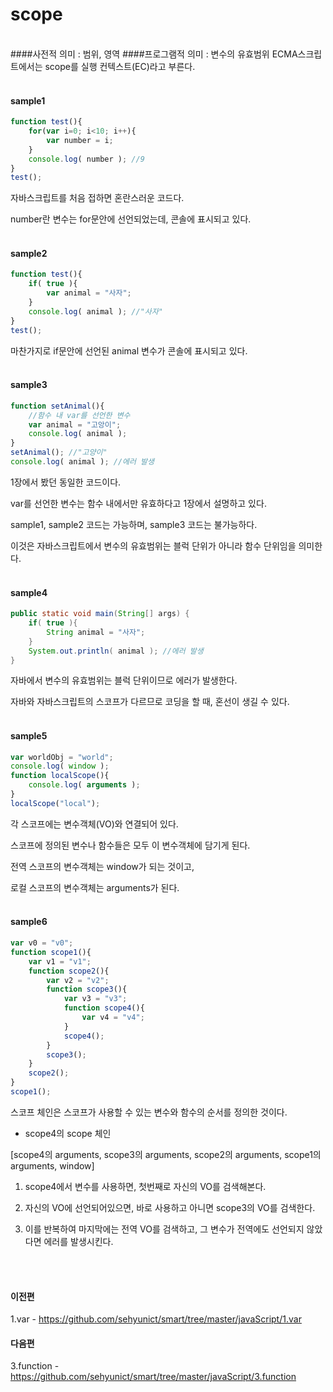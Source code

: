 # scope

<br/>
####사전적 의미 : 범위, 영역
####프로그램적 의미 : 변수의 유효범위
ECMA스크립트에서는 scope를 실행 컨텍스트(EC)라고 부른다.
<br/><br/>

#### sample1
```javascript
function test(){
	for(var i=0; i<10; i++){
		var number = i;
	}
	console.log( number ); //9
}
test();
```
자바스크립트를 처음 접하면 혼란스러운 코드다.

number란 변수는 for문안에 선언되었는데, 콘솔에 표시되고 있다. 
<br/><br/>

#### sample2
```javascript
function test(){
	if( true ){
		var animal = "사자";
	}
	console.log( animal ); //"사자"
}
test();
```
마찬가지로 if문안에 선언된 animal 변수가 콘솔에 표시되고 있다.
<br/><br/>

#### sample3
```javascript
function setAnimal(){
	//함수 내 var를 선언한 변수
	var animal = "고앙이";
	console.log( animal );
}
setAnimal(); //"고양이"
console.log( animal ); //에러 발생
```
1장에서 봤던 동일한 코드이다.

var를 선언한 변수는 함수 내에서만 유효하다고 1장에서 설명하고 있다.

sample1, sample2 코드는 가능하며, sample3 코드는 불가능하다.

 이것은 자바스크립트에서 변수의 유효범위는 블럭 단위가 아니라 함수 단위임을 의미한다.
<br/><br/>

#### sample4
```java
public static void main(String[] args) {
	if( true ){
		String animal = "사자";
	}
	System.out.println( animal ); //에러 발생
}
```
자바에서 변수의 유효범위는 블럭 단위이므로 에러가 발생한다.

자바와 자바스크립트의 스코프가 다르므로 코딩을 할 때, 혼선이 생길 수 있다.
<br/><br/>

#### sample5
```javascript
var worldObj = "world";
console.log( window );
function localScope(){
	console.log( arguments );
}
localScope("local");
```
각 스코프에는 변수객체(VO)와 연결되어 있다.

스코프에 정의된 변수나 함수들은 모두 이 변수객체에 담기게 된다.
 
전역 스코프의 변수객체는 window가 되는 것이고,

로컬 스코프의 변수객체는 arguments가 된다.
<br/><br/>

#### sample6
```javascript
var v0 = "v0";
function scope1(){
	var v1 = "v1"; 
	function scope2(){
		var v2 = "v2";
		function scope3(){
			var v3 = "v3";
			function scope4(){
				var v4 = "v4";
			}
			scope4();
		}
		scope3();
	}
	scope2();
}
scope1();
```
스코프 체인은 스코프가 사용할 수 있는 변수와 함수의 순서를 정의한 것이다.

- scope4의 scope 체인

[scope4의 arguments, scope3의 arguments, scope2의 arguments, scope1의 arguments, window]
<br>

1. scope4에서 변수를 사용하면, 첫번째로 자신의 VO를 검색해본다.

2. 자신의 VO에 선언되어있으면, 바로 사용하고 아니면 scope3의 VO를 검색한다.

3. 이를 반복하여 마지막에는 전역 VO를 검색하고, 그 변수가 전역에도 선언되지 않았다면 에러를 발생시킨다.
<br/><br/>
<br/>

#### 이전편 
1.var - https://github.com/sehyunict/smart/tree/master/javaScript/1.var
#### 다음편
3.function - https://github.com/sehyunict/smart/tree/master/javaScript/3.function

<br/>
<br/>
<br/>
<br/>